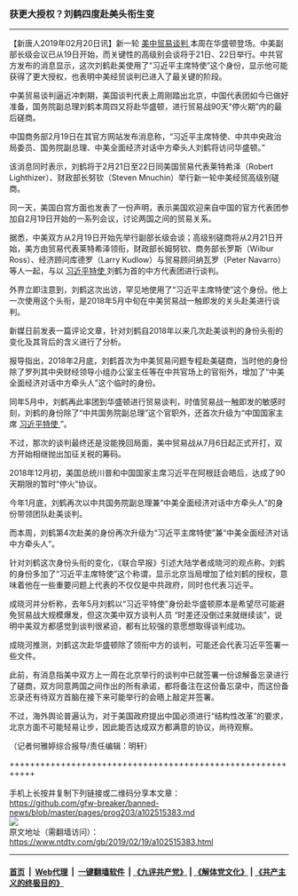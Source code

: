 ### 获更大授权？刘鹤四度赴美头衔生变
------------------------

<div class="post_content">
 <p>
  【新唐人2019年02月20日讯】新一轮
  <a href="https://www.ntdtv.com/gb/34765.htm">
   美中贸易谈判
  </a>
  本周在华盛顿登场。中美副部长级会议已从19日开始，而关键性的高级别会谈将于21日、22日举行。中共官方发布的消息显示，这次刘鹤赴美使用了“习近平主席特使”这个身份，显示他可能获得了更大授权，也表明中美经贸谈判已进入了最关键的阶段。
 </p>
 <p>
  中美贸易谈判逼近冲刺期，美国谈判代表上周刚踏出北京，中国代表团如今已做好准备，国务院副总理刘鹤本周四又将赴华盛顿，进行贸易战90天“停火期”内的最后磋商。
 </p>
 <p>
  中国商务部2月19日在其官方网站发布消息称，“习近平主席特使、中共中央政治局委员、国务院副总理、中美全面经济对话中方牵头人刘鹤将访问华盛顿。”
 </p>
 <p>
  该消息同时表示，刘鹤将于2月21日至22日同美国贸易代表莱特希泽（Robert Lighthizer）、财政部长努钦（Steven Mnuchin）举行新一轮中美经贸高级别磋商。
 </p>
 <p>
  同一天，美国白宫方面也发表了一份声明，表示美国欢迎来自中国的官方代表团参加自2月19日开始的一系列会议，讨论两国之间的贸易关系。
 </p>
 <p>
  据悉，中美双方从2月19日开始先举行副部长级会谈；高级别磋商将从2月21日开始，美方由贸易代表莱特希泽领衔，财政部长姆努钦、商务部长罗斯（Wilbur Ross）、经济顾问库德罗（Larry Kudlow）与贸易顾问纳瓦罗（Peter Navarro）等人一起，与以
  <a href="https://www.ntdtv.com/gb/习近平特使.htm">
   习近平特使
  </a>
  刘鹤为首的中方代表团进行谈判。
 </p>
 <p>
  外界立即注意到，刘鹤这次出访，罕见地使用了“习近平主席特使”这个身份。他上一次使用这个头衔，是2018年5月中旬在中美贸易战一触即发的关头赴美进行谈判。
 </p>
 <p>
  新媒日前发表一篇评论文章，针对刘鹤自2018年以来几次赴美谈判的身份头衔的变化及其背后的含义进行了分析。
 </p>
 <p>
  报导指出，2018年2月底，刘鹤首次为中美贸易问题专程赴美磋商，当时他的身份除了罗列其中央财经领导小组办公室主任等在中共官场上的官衔外，增加了“中美全面经济对话中方牵头人”这个临时的身份。
 </p>
 <p>
  同年5月中，刘鹤再此率团到华盛顿进行贸易谈判，时值贸易战一触即发的敏感时刻，刘鹤的身份除了“中共国务院副总理”这个官职外，还首次升级为“中国国家主席
  <a href="https://www.ntdtv.com/gb/习近平特使.htm">
   习近平特使
  </a>
  ”。
 </p>
 <p>
  不过，那次的谈判最终还是没能挽回局面，美中贸易战从7月6日起正式开打，双方开始相继抛出加征关税的筹码。
 </p>
 <p>
  2018年12月初，美国总统川普和中国国家主席习近平在阿根廷会晤后，达成了90天期限的暂时“停火”协议。
 </p>
 <p>
  今年1月底，刘鹤再次以中共国务院副总理兼“中美全面经济对话中方牵头人”的身份带领团队赴美谈判。
 </p>
 <p>
  而本周，刘鹤第4次赴美的身份再次升级为“习近平主席特使”兼“中美全面经济对话中方牵头人”。
 </p>
 <p>
  针对刘鹤这次身份头衔的变化，《联合早报》引述大陆学者成晓河的观点称，刘鹤的身份多加了“习近平主席特使”这个称谓，显示北京当局增加了给刘鹤的授权，意味着他在一些重要问题上代表的不仅仅是中共政府，同时也代表习近平。
 </p>
 <p>
  成晓河并分析称，去年5月刘鹤以“习近平特使”身份赴华盛顿原本是希望尽可能避免贸易战大规模爆发，但这次美中双方谈判人员 “时差还没倒过来就继续谈”，说明中美双方都感觉到谈判很紧迫，都有比较强的意愿想取得谈判成功。
 </p>
 <p>
  成晓河推测，刘鹤这次赴华盛顿除了领衔中方的谈判，可能还会代表习近平签署一些文件。
 </p>
 <p>
  此前，有消息指美中双方上一周在北京举行的谈判中已就签署一份谅解备忘录进行了磋商，双方同意两国之间作出的所有承诺，都将备注在这份备忘录中，而这份备忘录还有待双方首脑在接下来可能举行的会晤上敲定并签署。
 </p>
 <p>
  不过，海外舆论普遍认为，对于美国政府提出中国必须进行“结构性改革”的要求，北京方面不可能轻易让步，因此能否达成双方都满意的协议，尚待观察。
 </p>
 <p>
  （记者何雅婷综合报导/责任编辑：明轩）
 </p>
 <div class="single_ad">
 </div>
</div>

+++++++++++++++++++++++++++++++++++++++++++++++++++++++++++<br/><br/>
手机上长按并复制下列链接或二维码分享本文章：<br/>
https://github.com/gfw-breaker/banned-news/blob/master/pages/prog203/a102515383.md <br/>
<a href='https://github.com/gfw-breaker/banned-news/blob/master/pages/prog203/a102515383.md'><img src='https://github.com/gfw-breaker/banned-news/blob/master/pages/prog203/a102515383.md.png'/></a> <br/>
原文地址（需翻墙访问）：https://www.ntdtv.com/gb/2019/02/19/a102515383.html


------------------------
#### [首页](https://github.com/gfw-breaker/banned-news/blob/master/README.md) &nbsp;|&nbsp; [Web代理](https://github.com/labour-camp/helloworld) &nbsp;|&nbsp; [一键翻墙软件](https://github.com/gfw-breaker/nogfw/blob/master/README.md) &nbsp;| [《九评共产党》](https://github.com/gfw-breaker/9ping.md/blob/master/README.md#九评之一评共产党是什么) | [《解体党文化》](https://github.com/gfw-breaker/jtdwh.md/blob/master/README.md) | [《共产主义的终极目的》](https://github.com/gfw-breaker/gczydzjmd.md/blob/master/README.md)


